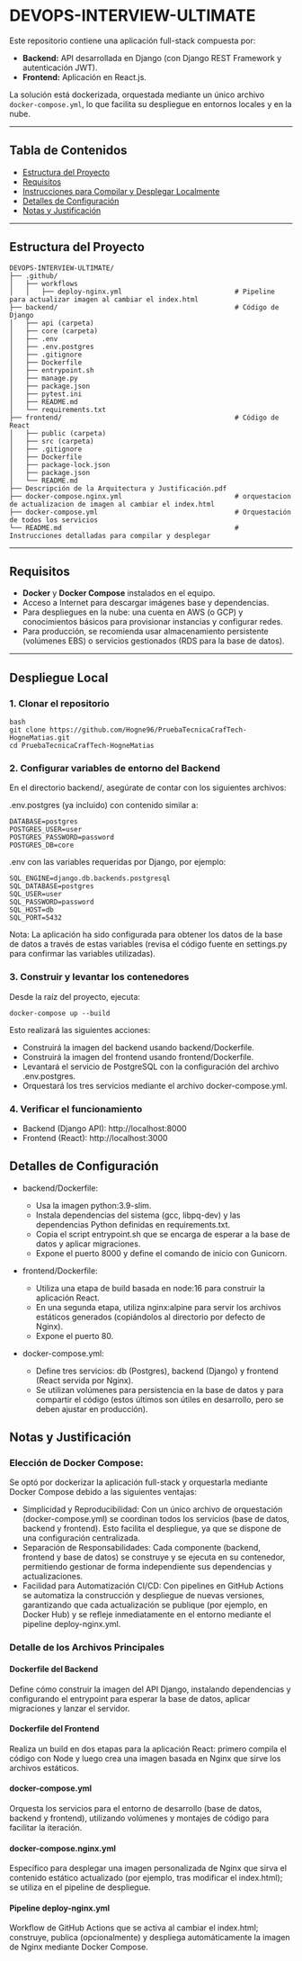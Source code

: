 # DEVOPS-INTERVIEW-ULTIMATE

Este repositorio contiene una aplicación full-stack compuesta por:
- **Backend:** API desarrollada en Django (con Django REST Framework y autenticación JWT).
- **Frontend:** Aplicación en React.js.

La solución está dockerizada, orquestada mediante un único archivo `docker-compose.yml`, lo que facilita su despliegue en entornos locales y en la nube.

---

## Tabla de Contenidos

- [Estructura del Proyecto](#estructura-del-proyecto)
- [Requisitos](#requisitos)
- [Instrucciones para Compilar y Desplegar Localmente](#despliegue-local)
- [Detalles de Configuración](#detalles-de-configuración)
- [Notas y Justificación](#notas-y-justificación)

---

## Estructura del Proyecto
```
DEVOPS-INTERVIEW-ULTIMATE/
├── .github/                                            
│   ├── workflows
│   │   ├── deploy-nginx.yml                            # Pipeline para actualizar imagen al cambiar el index.html
├── backend/                                            # Código de Django
│   ├── api (carpeta)
│   ├── core (carpeta)
│   ├── .env
│   ├── .env.postgres
│   ├── .gitignore
│   ├── Dockerfile
│   ├── entrypoint.sh
│   ├── manage.py
│   ├── package.json
│   ├── pytest.ini
│   ├── README.md
│   └── requirements.txt
├── frontend/                                           # Código de React
│   ├── public (carpeta)
│   ├── src (carpeta)
│   ├── .gitignore
│   ├── Dockerfile
│   ├── package-lock.json
│   ├── package.json
│   └── README.md
├── Descripción de la Arquitectura y Justificación.pdf
├── docker-compose.nginx.yml                            # orquestacion de actualizacion de imagen al cambiar el index.html
├── docker-compose.yml                                  # Orquestación de todos los servicios
└── README.md                                           # Instrucciones detalladas para compilar y desplegar
```

---

## Requisitos

- **Docker** y **Docker Compose** instalados en el equipo.
- Acceso a Internet para descargar imágenes base y dependencias.
- Para despliegues en la nube: una cuenta en AWS (o GCP) y conocimientos básicos para provisionar instancias y configurar redes.
- Para producción, se recomienda usar almacenamiento persistente (volúmenes EBS) o servicios gestionados (RDS para la base de datos).

---

## Despliegue Local

### 1. Clonar el repositorio

```
bash
git clone https://github.com/Hogne96/PruebaTecnicaCrafTech-HogneMatias.git
cd PruebaTecnicaCrafTech-HogneMatias
```


### 2. Configurar variables de entorno del Backend

En el directorio backend/, asegúrate de contar con los siguientes archivos:

.env.postgres (ya incluido) con contenido similar a:
```
DATABASE=postgres
POSTGRES_USER=user
POSTGRES_PASSWORD=password
POSTGRES_DB=core
```

.env con las variables requeridas por Django, por ejemplo:
```
SQL_ENGINE=django.db.backends.postgresql
SQL_DATABASE=postgres
SQL_USER=user
SQL_PASSWORD=password
SQL_HOST=db
SQL_PORT=5432
```

Nota: La aplicación ha sido configurada para obtener los datos de la base de datos a través de estas variables (revisa el código fuente en settings.py para confirmar las variables utilizadas).

### 3. Construir y levantar los contenedores

Desde la raíz del proyecto, ejecuta:
```
docker-compose up --build
```

Esto realizará las siguientes acciones:

- Construirá la imagen del backend usando backend/Dockerfile.
- Construirá la imagen del frontend usando frontend/Dockerfile.
- Levantará el servicio de PostgreSQL con la configuración del archivo .env.postgres.
- Orquestará los tres servicios mediante el archivo docker-compose.yml.

### 4. Verificar el funcionamiento

- Backend (Django API): http://localhost:8000
- Frontend (React): http://localhost:3000

## Detalles de Configuración

- backend/Dockerfile:
    - Usa la imagen python:3.9-slim.
    - Instala dependencias del sistema (gcc, libpq-dev) y las dependencias Python definidas en requirements.txt.
    - Copia el script entrypoint.sh que se encarga de esperar a la base de datos y aplicar migraciones.
    - Expone el puerto 8000 y define el comando de inicio con Gunicorn.

- frontend/Dockerfile:
    - Utiliza una etapa de build basada en node:16 para construir la aplicación React.
    - En una segunda etapa, utiliza nginx:alpine para servir los archivos estáticos generados (copiándolos al directorio por defecto de Nginx).
    - Expone el puerto 80.

- docker-compose.yml:

    - Define tres servicios: db (Postgres), backend (Django) y frontend (React servida por Nginx).
    - Se utilizan volúmenes para persistencia en la base de datos y para compartir el código (estos últimos son útiles en desarrollo, pero se deben ajustar en producción).


## Notas y Justificación

### Elección de Docker Compose:
Se optó por dockerizar la aplicación full-stack y orquestarla mediante Docker Compose debido a las siguientes ventajas:
- Simplicidad y Reproducibilidad:
        Con un único archivo de orquestación (docker-compose.yml) se coordinan todos los servicios (base de datos, backend y frontend). Esto facilita el despliegue, ya que se dispone de una configuración centralizada.
- Separación de Responsabilidades:
        Cada componente (backend, frontend y base de datos) se construye y se ejecuta en su contenedor, permitiendo gestionar de forma independiente sus dependencias y actualizaciones.
- Facilidad para Automatización CI/CD:
        Con pipelines en GitHub Actions se automatiza la construcción y despliegue de nuevas versiones, garantizando que cada actualización se publique (por ejemplo, en Docker Hub) y se refleje inmediatamente en el entorno mediante el pipeline deploy-nginx.yml.

### Detalle de los Archivos Principales

#### Dockerfile del Backend
Define cómo construir la imagen del API Django, instalando dependencias y configurando el entrypoint para esperar la base de datos, aplicar migraciones y lanzar el servidor.

#### Dockerfile del Frontend
Realiza un build en dos etapas para la aplicación React: primero compila el código con Node y luego crea una imagen basada en Nginx que sirve los archivos estáticos.

#### docker-compose.yml
Orquesta los servicios para el entorno de desarrollo (base de datos, backend y frontend), utilizando volúmenes y montajes de código para facilitar la iteración.

#### docker-compose.nginx.yml
Específico para desplegar una imagen personalizada de Nginx que sirva el contenido estático actualizado (por ejemplo, tras modificar el index.html); se utiliza en el pipeline de despliegue.

#### Pipeline deploy-nginx.yml
Workflow de GitHub Actions que se activa al cambiar el index.html; construye, publica (opcionalmente) y despliega automáticamente la imagen de Nginx mediante Docker Compose.